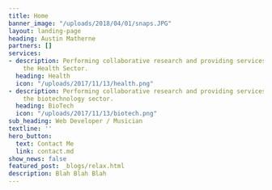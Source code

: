 ```yaml
---
title: Home
banner_image: "/uploads/2018/04/01/snaps.JPG"
layout: landing-page
heading: Austin Matherne
partners: []
services:
- description: Performing collaborative research and providing services to support
    the Health Sector.
  heading: Health
  icon: "/uploads/2017/11/13/health.png"
- description: Performing collaborative research and providing services to support
    the biotechnology sector.
  heading: BioTech
  icon: "/uploads/2017/11/13/biotech.png"
sub_heading: Web Developer / Musician
textline: ''
hero_button:
  text: Contact Me
  link: contact.md
show_news: false
featured_post: _blogs/relax.html
description: Blah Blah Blah
---
```

